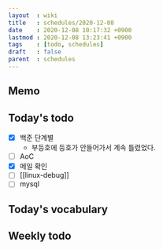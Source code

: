 ```yaml
---
layout  : wiki
title   : schedules/2020-12-08
date    : 2020-12-08 10:17:32 +0900
lastmod : 2020-12-08 13:23:41 +0900
tags    : [todo, schedules]
draft   : false
parent  : schedules
---
```


## Memo

## Today's todo
 * [X] 백준 단계별
   * 부등호에 등호가 안들어가서 계속 틀렸었다.
 * [ ] AoC
 * [X] 메일 확인
 * [ ] [[linux-debug]]
 * [ ] mysql

## Today's vocabulary
## Weekly todo
